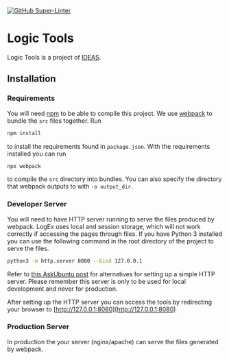 [![GitHub Super-Linter](https://github.com/ideas-edu/logictools/workflows/Lint%20Code%20Base/badge.svg)](https://github.com/marketplace/actions/super-linter)

# Logic Tools
Logic Tools is a project of [IDEAS](https://ideas.science.uu.nl//#projects).

## Installation
### Requirements
You will need [npm](https://www.npmjs.com/get-npm) to be able to compile this project. We use [webpack](https://webpack.js.org) to bundle the `src` files together. Run
```sh
npm install
```
to install the requirements found in `package.json`. With the requirements installed you can run
```sh
npx webpack
```
to compile the `src` directory into bundles. You can also specify the directory that webpack outputs to with `-o output_dir`.

### Developer Server
You will need to have HTTP server running to serve the files produced by webpack. LogEx uses local and session storage, which will not work correctly if accessing the pages through files. If you have Python 3 installed you can use the following command in the root directory of the project to serve the files.

```sh
python3 -m http.server 8080 --bind 127.0.0.1
```

Refer to [this AskUbuntu post](https://askubuntu.com/questions/1102594/how-do-i-set-up-the-simplest-http-local-server) for alternatives for setting up a simple HTTP server. Please remember this server is only to be used for local development and never for production.

After setting up the HTTP server you can access the tools by redirecting your browser to [http://127.0.0.1:8080](http://127.0.0.1:8080)

### Production Server
In production the your server (nginx/apache) can serve the files generated by webpack.
